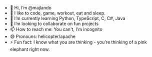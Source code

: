 - 👋 Hi, I’m @majlando
- 👀 I like to code, game, workout, eat and sleep.
- 🌱 I’m currently learning Python, TypeScript, C, C#, Java
- 💞️ I’m looking to collaborate on fun projects
- 📫 How to reach me: You can't, I'm incognito
- 😄 Pronouns: helicopter/apache
- ⚡ Fun fact: I know what you are thinking - you're thinking of a pink elephant right now.

<!---
majlando/majlando is a ✨ special ✨ repository because its `README.md` (this file) appears on your GitHub profile.
You can click the Preview link to take a look at your changes.
--->
